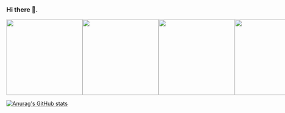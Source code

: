 
### Hi there 👋.
<div style="display: flex;">
  <img src="https://cdn.staticaly.com/gh/fxzbiz/img@url/2023/07/06/zKTHL5.gif" width="200px">
  <img src="https://cdn.staticaly.com/gh/fxzbiz/img@url/2023/07/06/zKTHL5.gif" width="200px">
  <img src="https://cdn.staticaly.com/gh/fxzbiz/img@url/2023/07/06/zKTHL5.gif" width="200px">
  <img src="https://cdn.staticaly.com/gh/fxzbiz/img@url/2023/07/06/zKTHL5.gif" width="200px">
  <img src="https://cdn.staticaly.com/gh/fxzbiz/img@url/2023/07/06/zKTHL5.gif" width="200px">
  <img src="https://cdn.staticaly.com/gh/fxzbiz/img@url/2023/07/06/zKTHL5.gif" width="200px">
  <img src="https://cdn.staticaly.com/gh/fxzbiz/img@url/2023/07/06/zKTHL5.gif" width="200px">
  <img src="https://cdn.staticaly.com/gh/fxzbiz/img@url/2023/07/06/zKTHL5.gif" width="200px">
</div>

[![Anurag's GitHub stats](https://github-readme-stats.vercel.app/api/?username=springboot4&count_private=true&show_icons=true&theme=dark&repo=Art)](https://github.com/springboot4)
